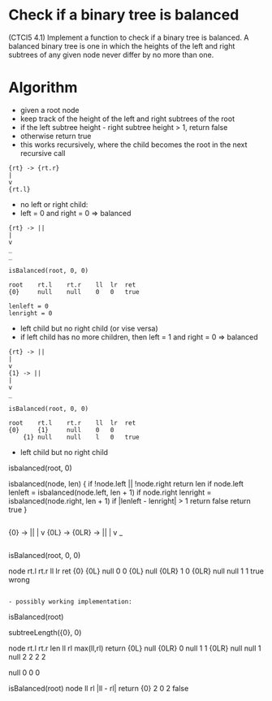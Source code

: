 # Check if a binary tree is balanced

(CTCI5 4.1) Implement a function to check if a binary tree is balanced. A
balanced binary tree is one in which the heights of the left and right subtrees
of any given node never differ by no more than one.

# Algorithm

- given a root node
- keep track of the height of the left and right subtrees of the root
- if the left subtree height - right subtree height > 1, return false
- otherwise return true
- this works recursively, where the child becomes the root in the next recursive
  call

```
{rt} -> {rt.r}
|
v
{rt.l}
```

- no left or right child:
- left = 0 and right = 0 => balanced
```
{rt} -> ||
|
v
_
_

```

```
isBalanced(root, 0, 0)

root    rt.l    rt.r    ll  lr  ret
{0}     null    null    0   0   true
```

```
lenleft = 0
lenright = 0
```

- left child but no right child (or vise versa)
- if left child has no more children, then left = 1 and right = 0 => balanced
```
{rt} -> ||
|
v
{1} -> ||
|
v
_
```

```
isBalanced(root, 0, 0)

root    rt.l    rt.r    ll  lr  ret
{0}     {1}     null    0   0
    {1} null    null    l   0   true
```

- left child but no right child

isbalanced(root, 0)

isbalanced(node, len) {
    if !node.left || !node.right
        return len
    if node.left
        lenleft = isbalanced(node.left, len + 1)
    if node.right
        lenright = isbalanced(node.right, len + 1)
    if |lenleft - lenright| > 1
        return false
    return true
}
```

```
{0} -> ||
|
v
{0L} -> {0LR} -> ||
|
v
_
```

```
isBalanced(root, 0, 0)

node            rt.l    rt.r    ll  lr  ret
{0}             {0L}    null    0   0
    {0L}        null    {0LR}   1   0
        {0LR}   null    null    1   1   true
wrong
```

- possibly working implementation:

```
isBalanced(root)

subtreeLength({0}, 0)

node            rt.l    rt.r    len     ll  rl  max(ll,rl)  return
{0L}            null    {0LR}   0
    null                        1       1
    {0LR}       null    null    1
        null                    2           2   2           2

null                            0           0               0

isBalanced(root)
node    ll      rl      |ll - rl|   return
{0}     2       0       2           false
```
